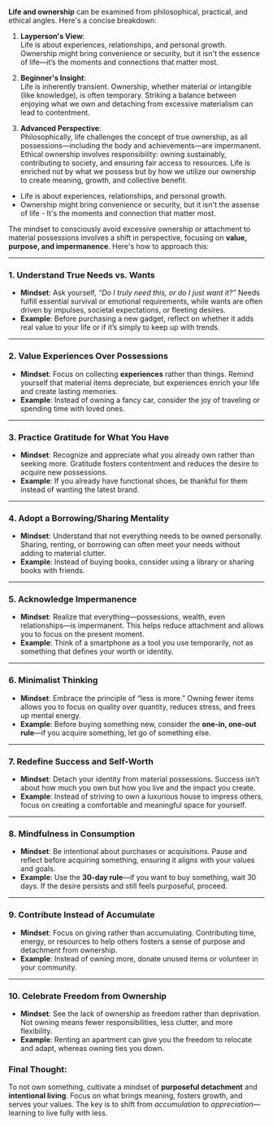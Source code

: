 **Life and ownership** can be examined from philosophical, practical, and ethical angles. Here's a concise breakdown:

1. **Layperson's View**:  
   Life is about experiences, relationships, and personal growth. Ownership might bring convenience or security, but it isn't the essence of life—it’s the moments and connections that matter most.

2. **Beginner's Insight**:  
   Life is inherently transient. Ownership, whether material or intangible (like knowledge), is often temporary. Striking a balance between enjoying what we own and detaching from excessive materialism can lead to contentment.

3. **Advanced Perspective**:  
   Philosophically, life challenges the concept of true ownership, as all possessions—including the body and achievements—are impermanent. Ethical ownership involves responsibility: owning sustainably, contributing to society, and ensuring fair access to resources. Life is enriched not by what we possess but by how we utilize our ownership to create meaning, growth, and collective benefit.

- Life is about experiences, relationships, and personal growth.
- Ownership might bring convenience or security, but it isn't the assense of life - It's the moments and connection that matter most.

The mindset to consciously avoid excessive ownership or attachment to material possessions involves a shift in perspective, focusing on **value, purpose, and impermanence**. Here's how to approach this:

---

### 1. **Understand True Needs vs. Wants**  
   - **Mindset**: Ask yourself, *“Do I truly need this, or do I just want it?”* Needs fulfill essential survival or emotional requirements, while wants are often driven by impulses, societal expectations, or fleeting desires.
   - **Example**: Before purchasing a new gadget, reflect on whether it adds real value to your life or if it’s simply to keep up with trends.

---

### 2. **Value Experiences Over Possessions**  
   - **Mindset**: Focus on collecting **experiences** rather than things. Remind yourself that material items depreciate, but experiences enrich your life and create lasting memories.
   - **Example**: Instead of owning a fancy car, consider the joy of traveling or spending time with loved ones.

---

### 3. **Practice Gratitude for What You Have**  
   - **Mindset**: Recognize and appreciate what you already own rather than seeking more. Gratitude fosters contentment and reduces the desire to acquire new possessions.
   - **Example**: If you already have functional shoes, be thankful for them instead of wanting the latest brand.

---

### 4. **Adopt a Borrowing/Sharing Mentality**  
   - **Mindset**: Understand that not everything needs to be owned personally. Sharing, renting, or borrowing can often meet your needs without adding to material clutter.
   - **Example**: Instead of buying books, consider using a library or sharing books with friends.

---

### 5. **Acknowledge Impermanence**  
   - **Mindset**: Realize that everything—possessions, wealth, even relationships—is impermanent. This helps reduce attachment and allows you to focus on the present moment.
   - **Example**: Think of a smartphone as a tool you use temporarily, not as something that defines your worth or identity.

---

### 6. **Minimalist Thinking**  
   - **Mindset**: Embrace the principle of “less is more.” Owning fewer items allows you to focus on quality over quantity, reduces stress, and frees up mental energy.
   - **Example**: Before buying something new, consider the **one-in, one-out rule**—if you acquire something, let go of something else.

---

### 7. **Redefine Success and Self-Worth**  
   - **Mindset**: Detach your identity from material possessions. Success isn’t about how much you own but how you live and the impact you create.
   - **Example**: Instead of striving to own a luxurious house to impress others, focus on creating a comfortable and meaningful space for yourself.

---

### 8. **Mindfulness in Consumption**  
   - **Mindset**: Be intentional about purchases or acquisitions. Pause and reflect before acquiring something, ensuring it aligns with your values and goals.
   - **Example**: Use the **30-day rule**—if you want to buy something, wait 30 days. If the desire persists and still feels purposeful, proceed.

---

### 9. **Contribute Instead of Accumulate**  
   - **Mindset**: Focus on giving rather than accumulating. Contributing time, energy, or resources to help others fosters a sense of purpose and detachment from ownership.
   - **Example**: Instead of owning more, donate unused items or volunteer in your community.

---

### 10. **Celebrate Freedom from Ownership**  
   - **Mindset**: See the lack of ownership as freedom rather than deprivation. Not owning means fewer responsibilities, less clutter, and more flexibility.
   - **Example**: Renting an apartment can give you the freedom to relocate and adapt, whereas owning ties you down.

### Final Thought:  
To not own something, cultivate a mindset of **purposeful detachment** and **intentional living**. Focus on what brings meaning, fosters growth, and serves your values. The key is to shift from *accumulation* to *appreciation*—learning to live fully with less.
